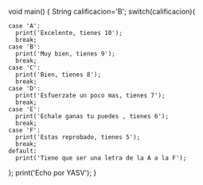 void main() {
  String calificacion='B';
  switch(calificacion){
  
    case 'A':
      print('Excelente, tienes 10');
      break;
    case 'B':
      print('Muy bien, tienes 9');
      break;
    case 'C':
      print('Bien, tienes 8');
      break;
    case 'D':
      print('Esfuerzate un poco mas, tienes 7');
      break;
    case 'E':
      print('Echale ganas tu puedes , tienes 6');
      break;
    case 'F':
      print('Estas reprobado, tienes 5');
      break;
    default:
      print('Tiene que ser una letra de la A a la F');
  };
  print('Echo por YASV');
}

